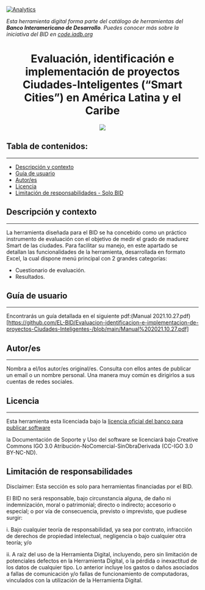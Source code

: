 
[![Analytics](https://gabeacon.irvinlim.com/UA-4677001-16/evaluacion-macros-smart-cities/readme?useReferer)](https://github.com/EL-BID/Evaluacion-identificacion-e-implementacion-de-proyectos-Ciudades-Inteligentes-)

*Esta herramienta digital forma parte del catálogo de herramientas del **Banco Interamericano de Desarrollo**. Puedes conocer más sobre la iniciativa del BID en [code.iadb.org](https://code.iadb.org)*

<h1 align="center"> Evaluación, identificación e implementación de proyectos Ciudades-Inteligentes (“Smart
Cities”) en América Latina y el Caribe</h1>
<p align="center"><img src="https://raw.githubusercontent.com/EL-BID/Evaluacion-identificacion-e-implementacion-de-proyectos-Ciudades-Inteligentes-/main/evaluacio%CC%81n-smart-cities-interfaz.png"/></p> 

## Tabla de contenidos:
---

- [Descripción y contexto](#descripción-y-contexto)
- [Guía de usuario](#guía-de-usuario)
- [Autor/es](#autores)
- [Licencia](#licencia)
- [Limitación de responsabilidades - Solo BID](#limitación-de-responsabilidades)

## Descripción y contexto
---
La herramienta diseñada para el BID se ha concebido como un práctico instrumento de evaluación con el objetivo de medir
el grado de madurez Smart de las ciudades. Para facilitar su manejo, en este apartado se detallan las funcionalidades de la
herramienta, desarrollada en formato Excel, la cual dispone menú principal con 2 grandes categorías:
- Cuestionario de evaluación.
- Resultados. 

## Guía de usuario
---
Encontrarás un guía detallada en el siguiente pdf:(Manual 2021.10.27.pdf)[https://github.com/EL-BID/Evaluacion-identificacion-e-implementacion-de-proyectos-Ciudades-Inteligentes-/blob/main/Manual%202021.10.27.pdf]
 	
## Autor/es
---
Nombra a el/los autor/es original/es. Consulta con ellos antes de publicar un email o un nombre personal. Una manera muy común es dirigirlos a sus cuentas de redes sociales.

## Licencia 
---

Esta herramienta esta licenciada bajo la [licencia oficial del banco para publicar software](https://github.com/EL-BID/Evaluacion-identificacion-e-implementacion-de-proyectos-Ciudades-Inteligentes-/blob/main/LICENSE.md)

la Documentación de Soporte y Uso del software se licenciará bajo Creative Commons IGO 3.0 Atribución-NoComercial-SinObraDerivada (CC-IGO 3.0 BY-NC-ND).

## Limitación de responsabilidades
Disclaimer: Esta sección es solo para herramientas financiadas por el BID.

El BID no será responsable, bajo circunstancia alguna, de daño ni indemnización, moral o patrimonial; directo o indirecto; accesorio o especial; o por vía de consecuencia, previsto o imprevisto, que pudiese surgir:

i. Bajo cualquier teoría de responsabilidad, ya sea por contrato, infracción de derechos de propiedad intelectual, negligencia o bajo cualquier otra teoría; y/o

ii. A raíz del uso de la Herramienta Digital, incluyendo, pero sin limitación de potenciales defectos en la Herramienta Digital, o la pérdida o inexactitud de los datos de cualquier tipo. Lo anterior incluye los gastos o daños asociados a fallas de comunicación y/o fallas de funcionamiento de computadoras, vinculados con la utilización de la Herramienta Digital.
